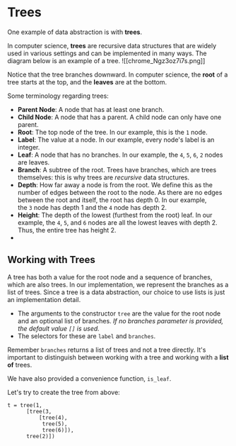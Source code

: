 # Trees

One example of data abstraction is with **trees**.

In computer science, **trees** are recursive data structures that are widely used in various settings and can be implemented in many ways. The diagram below is an example of a tree.
![[chrome_Ngz3oz7i7s.png]]

Notice that the tree branches downward. In computer science, the **root** of a tree starts at the top, and the **leaves** are at the bottom.

Some terminology regarding trees:

-   **Parent Node**: A node that has at least one branch.
-   **Child Node**: A node that has a parent. A child node can only have one parent.
-   **Root**: The top node of the tree. In our example, this is the `1` node.
-   **Label**: The value at a node. In our example, every node's label is an integer.
-   **Leaf**: A node that has no branches. In our example, the `4`, `5`, `6`, `2` nodes are leaves.
-   **Branch**: A subtree of the root. Trees have branches, which are trees themselves: this is why trees are _recursive_ data structures.
-   **Depth**: How far away a node is from the root. We define this as the number of edges between the root to the node. As there are no edges between the root and itself, the root has depth 0. In our example, the `3` node has depth 1 and the `4` node has depth 2.
-   **Height**: The depth of the lowest (furthest from the root) leaf. In our example, the `4`, `5`, and `6` nodes are all the lowest leaves with depth 2. Thus, the entire tree has height 2.
- 
## Working with Trees

A tree has both a value for the root node and a sequence of branches, which are also trees. In our implementation, we represent the branches as a list of trees. Since a tree is a data abstraction, our choice to use lists is just an implementation detail.

-   The arguments to the constructor `tree` are the value for the root node and an optional list of branches. _If no branches parameter is provided, the default value `[]` is used._
-   The selectors for these are `label` and `branches`.

Remember `branches` returns a list of trees and not a tree directly. It's important to distinguish between working with a tree and working with a **list of** trees.

We have also provided a convenience function, `is_leaf`.

Let's try to create the tree from above:

```
t = tree(1,
      [tree(3,
          [tree(4),
           tree(5),
           tree(6)]),
      tree(2)])
```
